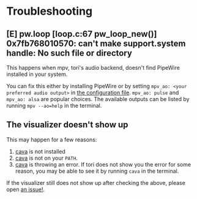 # Troubleshooting

## [E] pw.loop [loop.c:67 pw_loop_new()] 0x7fb768010570: can't make support.system handle: No such file or directory

This happens when mpv, tori's audio backend, doesn't find PipeWire installed in
your system.

You can fix this either by installing PipeWire or by setting
`mpv_ao: <your preferred audio output>` in [the configuration file](/tori/configuration).
`mpv_ao: pulse` and `mpv_ao: alsa` are popular choices. The available
outputs can be listed by running `mpv --ao=help` in the terminal.

## The visualizer doesn't show up

This may happen for a few reasons:
1. [cava](https://github.com/karlstav/cava) is not installed
2. [cava](https://github.com/karlstav/cava) is not on your `PATH`.
3. [cava](https://github.com/karlstav/cava) is throwing an error. If tori does
   not show you the error for some reason, you may be able to see it by running
   `cava` in the terminal.

If the visualizer still does not show up after checking the above, please open [an issue!](https://github.com/LeoRiether/tori/issues).
